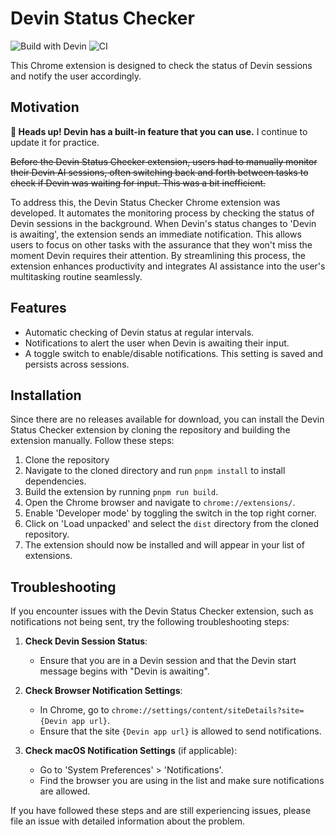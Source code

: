 # Devin Status Checker

![Build with Devin](https://img.shields.io/badge/Build%20with%20Devin-8A2BE2) ![CI](https://github.com/sotayamashita/devin-status-checker/actions/workflows/ci.yml/badge.svg)

This Chrome extension is designed to check the status of Devin sessions and notify the user accordingly.

## Motivation

**🙌 Heads up! Devin has a built-in feature that you can use.** I continue to update it for practice.

~~Before the Devin Status Checker extension, users had to manually monitor their Devin AI sessions, often switching back and forth between tasks to check if Devin was waiting for input. This was a bit inefficient.~~

To address this, the Devin Status Checker Chrome extension was developed. It automates the monitoring process by checking the status of Devin sessions in the background. When Devin's status changes to 'Devin is awaiting', the extension sends an immediate notification. This allows users to focus on other tasks with the assurance that they won't miss the moment Devin requires their attention. By streamlining this process, the extension enhances productivity and integrates AI assistance into the user's multitasking routine seamlessly.


## Features

- Automatic checking of Devin status at regular intervals.
- Notifications to alert the user when Devin is awaiting their input.
- A toggle switch to enable/disable notifications. This setting is saved and persists across sessions.

## Installation

Since there are no releases available for download, you can install the Devin Status Checker extension by cloning the repository and building the extension manually. Follow these steps:

1. Clone the repository
2. Navigate to the cloned directory and run `pnpm install` to install dependencies.
3. Build the extension by running `pnpm run build`.
4. Open the Chrome browser and navigate to `chrome://extensions/`.
5. Enable 'Developer mode' by toggling the switch in the top right corner.
6. Click on 'Load unpacked' and select the `dist` directory from the cloned repository.
7. The extension should now be installed and will appear in your list of extensions.

## Troubleshooting

If you encounter issues with the Devin Status Checker extension, such as notifications not being sent, try the following troubleshooting steps:

1. **Check Devin Session Status**:
   - Ensure that you are in a Devin session and that the Devin start message begins with "Devin is awaiting".

2. **Check Browser Notification Settings**:
   - In Chrome, go to `chrome://settings/content/siteDetails?site={Devin app url}`.
   - Ensure that the site `{Devin app url}` is allowed to send notifications.

3. **Check macOS Notification Settings** (if applicable):
   - Go to 'System Preferences' > 'Notifications'.
   - Find the browser you are using in the list and make sure notifications are allowed.

If you have followed these steps and are still experiencing issues, please file an issue with detailed information about the problem.

